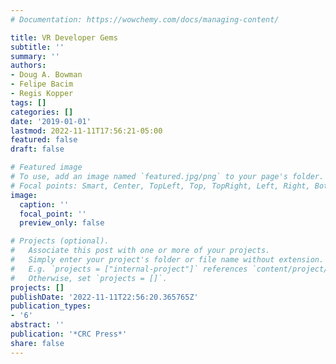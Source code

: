 ```yaml
---
# Documentation: https://wowchemy.com/docs/managing-content/

title: VR Developer Gems
subtitle: ''
summary: ''
authors:
- Doug A. Bowman
- Felipe Bacim
- Regis Kopper
tags: []
categories: []
date: '2019-01-01'
lastmod: 2022-11-11T17:56:21-05:00
featured: false
draft: false

# Featured image
# To use, add an image named `featured.jpg/png` to your page's folder.
# Focal points: Smart, Center, TopLeft, Top, TopRight, Left, Right, BottomLeft, Bottom, BottomRight.
image:
  caption: ''
  focal_point: ''
  preview_only: false

# Projects (optional).
#   Associate this post with one or more of your projects.
#   Simply enter your project's folder or file name without extension.
#   E.g. `projects = ["internal-project"]` references `content/project/deep-learning/index.md`.
#   Otherwise, set `projects = []`.
projects: []
publishDate: '2022-11-11T22:56:20.365765Z'
publication_types:
- '6'
abstract: ''
publication: '*CRC Press*'
share: false
---
```

